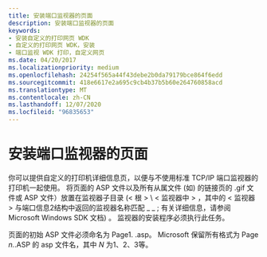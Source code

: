 ```yaml
---
title: 安装端口监视器的页面
description: 安装端口监视器的页面
keywords:
- 安装自定义的打印网页 WDK
- 自定义的打印网页 WDK，安装
- 端口监视 WDK 打印，自定义网页
ms.date: 04/20/2017
ms.localizationpriority: medium
ms.openlocfilehash: 24254f565a44f43debe2b0da79179bce864f6edd
ms.sourcegitcommit: 418e6617e2a695c9cb4b37b5b60e264760858acd
ms.translationtype: MT
ms.contentlocale: zh-CN
ms.lasthandoff: 12/07/2020
ms.locfileid: "96835653"
---
```

# <a name="installing-pages-for-a-port-monitor"></a>安装端口监视器的页面





你可以提供自定义的打印机详细信息页，以便与不使用标准 TCP/IP 端口监视器的打印机一起使用。 将页面的 ASP 文件以及所有从属文件 (如) 的链接页的 .gif 文件或 ASP 文件）放置在监视器子目录 (&lt; 根 &gt; \\ &lt; 监视器中 &gt; ，其中的 &lt; 监视器 &gt; 与端口信息2结构中返回的监视器名称匹配 \_ \_ ; 有关详细信息，请参阅 Microsoft Windows SDK 文档) 。 监视器的安装程序必须执行此任务。

页面的初始 ASP 文件必须命名为 Page1. .asp。 Microsoft 保留所有格式为 Page *n.*.ASP 的 asp 文件名，其中 *N* 为1、2、3等。

 

 




